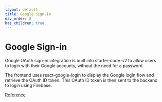 ```yaml
---
layout: default
title: Google Sign-in
nav_order: 8
has_children: true
---
```


# Google Sign-in

Google OAuth sign-in integration is built into starter-code-v2 to allow users to login with their Google accounts, 
without the need for a password.

The frontend uses react-google-login to display the Google login flow and retrieve the OAuth ID token. This OAuth ID token
is then sent to the backend to login using Firebase.

[Reference](https://firebase.google.com/docs/reference/rest/auth/#section-sign-in-with-oauth-credential)
